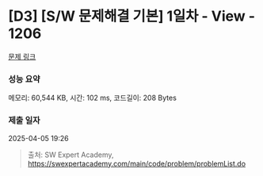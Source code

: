 # [D3] [S/W 문제해결 기본] 1일차 - View - 1206 

[문제 링크](https://swexpertacademy.com/main/code/problem/problemDetail.do?contestProbId=AV134DPqAA8CFAYh) 

### 성능 요약

메모리: 60,544 KB, 시간: 102 ms, 코드길이: 208 Bytes

### 제출 일자

2025-04-05 19:26



> 출처: SW Expert Academy, https://swexpertacademy.com/main/code/problem/problemList.do